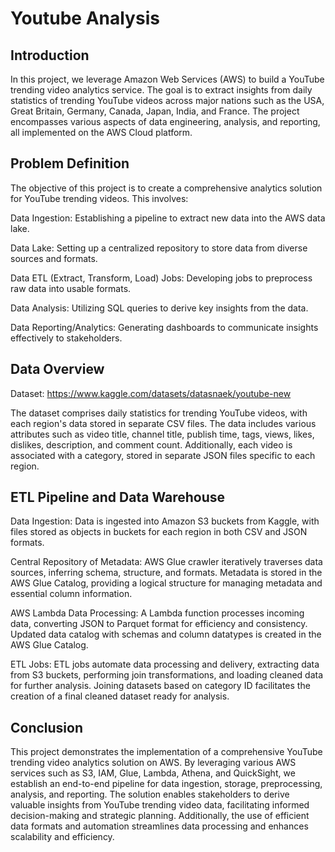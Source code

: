 # Youtube Analysis

## Introduction
In this project, we leverage Amazon Web Services (AWS) to build a YouTube trending video analytics service. The goal is to extract insights from daily statistics of trending YouTube videos across major nations such as the USA, Great Britain, Germany, Canada, Japan, India, and France. The project encompasses various aspects of data engineering, analysis, and reporting, all implemented on the AWS Cloud platform.

## Problem Definition
The objective of this project is to create a comprehensive analytics solution for YouTube trending videos. This involves:

Data Ingestion: Establishing a pipeline to extract new data into the AWS data lake.

Data Lake: Setting up a centralized repository to store data from diverse sources and formats.

Data ETL (Extract, Transform, Load) Jobs: Developing jobs to preprocess raw data into usable formats.

Data Analysis: Utilizing SQL queries to derive key insights from the data.

Data Reporting/Analytics: Generating dashboards to communicate insights effectively to stakeholders.

## Data Overview
Dataset: https://www.kaggle.com/datasets/datasnaek/youtube-new

The dataset comprises daily statistics for trending YouTube videos, with each region's data stored in separate CSV files. The data includes various attributes such as video title, channel title, publish time, tags, views, likes, dislikes, description, and comment count. Additionally, each video is associated with a category, stored in separate JSON files specific to each region.

## ETL Pipeline and Data Warehouse
Data Ingestion: Data is ingested into Amazon S3 buckets from Kaggle, with files stored as objects in buckets for each region in both CSV and JSON formats.

Central Repository of Metadata: AWS Glue crawler iteratively traverses data sources, inferring schema, structure, and formats. Metadata is stored in the AWS Glue Catalog, providing a logical structure for managing metadata and essential column information.

AWS Lambda Data Processing: A Lambda function processes incoming data, converting JSON to Parquet format for efficiency and consistency. Updated data catalog with schemas and column datatypes is created in the AWS Glue Catalog.

ETL Jobs: ETL jobs automate data processing and delivery, extracting data from S3 buckets, performing join transformations, and loading cleaned data for further analysis. Joining datasets based on category ID facilitates the creation of a final cleaned dataset ready for analysis.
  
## Conclusion
This project demonstrates the implementation of a comprehensive YouTube trending video analytics solution on AWS. By leveraging various AWS services such as S3, IAM, Glue, Lambda, Athena, and QuickSight, we establish an end-to-end pipeline for data ingestion, storage, preprocessing, analysis, and reporting. The solution enables stakeholders to derive valuable insights from YouTube trending video data, facilitating informed decision-making and strategic planning. Additionally, the use of efficient data formats and automation streamlines data processing and enhances scalability and efficiency.
